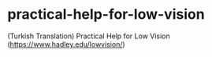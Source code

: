 # practical-help-for-low-vision
(Turkish Translation) Practical Help for Low Vision (https://www.hadley.edu/lowvision/)
